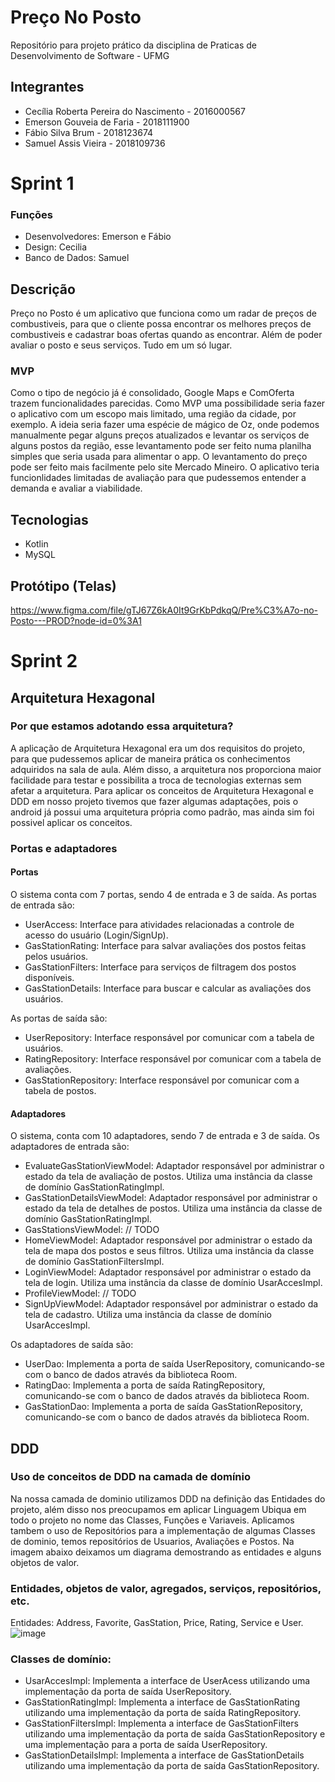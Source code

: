 # Preço No Posto
Repositório para projeto prático da disciplina de Praticas de Desenvolvimento de Software -  UFMG
## Integrantes
 - Cecília Roberta Pereira do Nascimento - 2016000567
 - Emerson Gouveia de Faria - 2018111900
 - Fábio Silva Brum - 2018123674
 - Samuel Assis Vieira - 2018109736
# Sprint 1
 ### Funções
  - Desenvolvedores: Emerson e Fábio
  - Design: Cecilia
  - Banco de Dados: Samuel
## Descrição
Preço no Posto é um aplicativo que funciona como um radar de preços de combustiveis, para que o cliente possa encontrar os melhores preços de combustiveis e cadastrar boas ofertas quando as encontrar. Além de poder avaliar o posto e seus serviços. Tudo em um só lugar.
### MVP
Como o tipo de negócio já é consolidado, Google Maps e ComOferta trazem funcionalidades parecidas. Como MVP uma possibilidade seria fazer o aplicativo com um escopo mais limitado, uma região da cidade, por exemplo. A ideia seria fazer uma espécie de mágico de Oz, onde podemos manualmente pegar alguns preços atualizados e levantar os serviços de alguns postos da região, esse levantamento pode ser feito numa planilha simples que seria usada para alimentar o app. O levantamento do preço pode ser feito mais facilmente pelo site Mercado Mineiro. O aplicativo teria funcionlidades limitadas de avaliação para que pudessemos entender a demanda e avaliar a viabilidade.
## Tecnologias
 - Kotlin
 - MySQL
## Protótipo (Telas)
https://www.figma.com/file/gTJ67Z6kA0It9GrKbPdkqQ/Pre%C3%A7o-no-Posto---PROD?node-id=0%3A1
# Sprint 2

## Arquitetura Hexagonal

### Por que estamos adotando essa arquitetura?
A aplicação de Arquitetura Hexagonal era um dos requisitos do projeto, para que pudessemos aplicar de maneira prática os conhecimentos adquiridos na sala de aula. Além disso, a arquitetura nos proporciona maior facilidade para testar e possibilita a troca de tecnologias externas sem afetar a arquitetura. Para aplicar os conceitos de Arquitetura Hexagonal e DDD em nosso projeto tivemos que fazer algumas adaptações, pois o android já possui uma arquitetura própria como padrão, mas ainda sim foi possivel aplicar os conceitos.

### Portas e adaptadores

#### Portas
O sistema conta com 7 portas, sendo 4 de entrada e 3 de saída. 
As portas de entrada são:
- UserAccess: Interface para atividades relacionadas a controle de acesso do usuário (Login/SignUp).
- GasStationRating: Interface para salvar avaliações dos postos feitas pelos usuários.
- GasStationFilters: Interface para serviços de filtragem dos postos disponíveis.
- GasStationDetails: Interface para buscar e calcular as avaliações dos usuários.

As portas de saída são:
- UserRepository: Interface responsável por comunicar com a tabela de usuários.
- RatingRepository: Interface responsável por comunicar com a tabela de avaliações.
- GasStationRepository: Interface responsável por comunicar com a tabela de postos.

#### Adaptadores
O sistema, conta com 10 adaptadores, sendo 7 de entrada e 3 de saída.
Os adaptadores de entrada são:
- EvaluateGasStationViewModel: Adaptador responsável por administrar o estado da tela de avaliação de postos. Utiliza uma instância da classe de domínio GasStationRatingImpl. 
- GasStationDetailsViewModel: Adaptador responsável por administrar o estado da tela de detalhes de postos. Utiliza uma instância da classe de domínio GasStationRatingImpl. 
- GasStationsViewModel: // TODO
- HomeViewModel: Adaptador responsável por administrar o estado da tela de mapa dos postos e seus filtros. Utiliza uma instância da classe de domínio GasStationFiltersImpl. 
- LoginViewModel: Adaptador responsável por administrar o estado da tela de login. Utiliza uma instância da classe de domínio UsarAccesImpl.
- ProfileViewModel: // TODO
- SignUpViewModel: Adaptador responsável por administrar o estado da tela de cadastro. Utiliza uma instância da classe de domínio UsarAccesImpl.


Os adaptadores de saída são:
- UserDao: Implementa a porta de saída UserRepository, comunicando-se com o banco de dados através da biblioteca Room.
- RatingDao: Implementa a porta de saída RatingRepository, comunicando-se com o banco de dados através da biblioteca Room.
- GasStationDao: Implementa a porta de saída GasStationRepository, comunicando-se com o banco de dados através da biblioteca Room.

## DDD

### Uso de conceitos de DDD na camada de domínio
Na nossa camada de dominio utilizamos DDD na definição das Entidades do projeto, além disso nos preocupamos em aplicar Linguagem Ubiqua em todo o projeto no nome das Classes, Funções e Variaveis. Aplicamos tambem o uso de Repositórios para a implementação de algumas Classes de dominio, temos repositórios de Usuarios, Avaliações e Postos. Na imagem abaixo deixamos um diagrama demostrando as entidades e alguns objetos de valor.

### Entidades, objetos de valor, agregados, serviços, repositórios, etc.
Entidades: Address, Favorite, GasStation, Price, Rating, Service e User.
![image](https://user-images.githubusercontent.com/49159226/172067832-17b194a2-4820-485d-a2a1-389c080ed1d3.png)

### Classes de domínio:
- UsarAccesImpl: Implementa a interface de UserAcess utilizando uma implementação da porta de saída UserRepository.
- GasStationRatingImpl: Implementa a interface de GasStationRating utilizando uma implementação da porta de saída RatingRepository.
- GasStationFiltersImpl: Implementa a interface de GasStationFilters utilizando uma implementação da porta de saída GasStationRepository e uma implementação para a porta de saída UserRepository.
- GasStationDetailsImpl: Implementa a interface de GasStationDetails utilizando uma implementação da porta de saída GasStationRepository.
